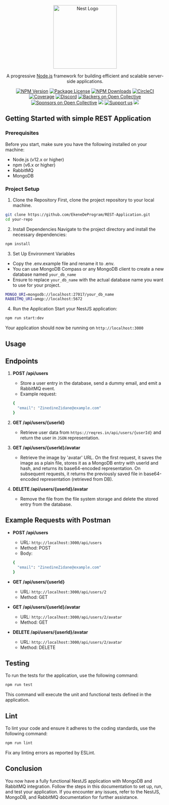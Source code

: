 <p align="center">
  <a href="http://nestjs.com/" target="blank"><img src="https://nestjs.com/img/logo-small.svg" width="200" alt="Nest Logo" /></a>
</p>

[circleci-image]: https://img.shields.io/circleci/build/github/nestjs/nest/master?token=abc123def456
[circleci-url]: https://circleci.com/gh/nestjs/nest

  <p align="center">A progressive <a href="http://nodejs.org" target="_blank">Node.js</a> framework for building efficient and scalable server-side applications.</p>
    <p align="center">
<a href="https://www.npmjs.com/~nestjscore" target="_blank"><img src="https://img.shields.io/npm/v/@nestjs/core.svg" alt="NPM Version" /></a>
<a href="https://www.npmjs.com/~nestjscore" target="_blank"><img src="https://img.shields.io/npm/l/@nestjs/core.svg" alt="Package License" /></a>
<a href="https://www.npmjs.com/~nestjscore" target="_blank"><img src="https://img.shields.io/npm/dm/@nestjs/common.svg" alt="NPM Downloads" /></a>
<a href="https://circleci.com/gh/nestjs/nest" target="_blank"><img src="https://img.shields.io/circleci/build/github/nestjs/nest/master" alt="CircleCI" /></a>
<a href="https://coveralls.io/github/nestjs/nest?branch=master" target="_blank"><img src="https://coveralls.io/repos/github/nestjs/nest/badge.svg?branch=master#9" alt="Coverage" /></a>
<a href="https://discord.gg/G7Qnnhy" target="_blank"><img src="https://img.shields.io/badge/discord-online-brightgreen.svg" alt="Discord"/></a>
<a href="https://opencollective.com/nest#backer" target="_blank"><img src="https://opencollective.com/nest/backers/badge.svg" alt="Backers on Open Collective" /></a>
<a href="https://opencollective.com/nest#sponsor" target="_blank"><img src="https://opencollective.com/nest/sponsors/badge.svg" alt="Sponsors on Open Collective" /></a>
  <a href="https://paypal.me/kamilmysliwiec" target="_blank"><img src="https://img.shields.io/badge/Donate-PayPal-ff3f59.svg"/></a>
    <a href="https://opencollective.com/nest#sponsor"  target="_blank"><img src="https://img.shields.io/badge/Support%20us-Open%20Collective-41B883.svg" alt="Support us"></a>
  <a href="https://twitter.com/nestframework" target="_blank"><img src="https://img.shields.io/twitter/follow/nestframework.svg?style=social&label=Follow"></a>
</p>
  <!--[![Backers on Open Collective](https://opencollective.com/nest/backers/badge.svg)](https://opencollective.com/nest#backer)
  [![Sponsors on Open Collective](https://opencollective.com/nest/sponsors/badge.svg)](https://opencollective.com/nest#sponsor)-->

## Getting Started with simple REST Application

### Prerequisites
Before you start, make sure you have the following installed on your machine:

* Node.js (v12.x or higher)
* npm (v6.x or higher)
* RabbitMQ
* MongoDB 

### Project Setup
1. Clone the Repository
First, clone the project repository to your local machine.
```bash
git clone https://github.com/EkeneDeProgram/REST-Application.git
cd your-repo
```
2.  Install Dependencies
Navigate to the project directory and install the necessary dependencies:
```bash
npm install
```
3. Set Up Environment Variables
* Copy the .env.example file and rename it to .env.
* You can use MongoDB Compass or any MongoDB client to create a new database named `your_db_name`
* Ensure to replace `your_db_name` with the actual database name you want to use for your project.
```bash
MONGO_URI=mongodb://localhost:27017/your_db_name
RABBITMQ_URI=amqp://localhost:5672
```

4. Run the Application
Start your NestJS application:
```bash
npm run start:dev
```

Your application should now be running on `http://localhost:3000`

## Usage
## Endpoints

1. **POST /api/users**
    * Store a user entry in the database, send a dummy email, and emit a RabbitMQ event.
    * Example request:
    ```bash
    {
      "email": "ZinedineZidane@example.com"
    }
    ```
2. **GET /api/users/{userId}**
    * Retrieve user data from `https://reqres.in/api/users/{userId}` and return the user in `JSON` representation.

3. **GET /api/users/{userId}/avatar**
    * Retrieve the image by 'avatar' URL. On the first request, it saves the image as a plain file, stores it as a  MongoDB entry with userId and hash, and returns its base64-encoded representation. On subsequent requests, it returns the previously saved file in base64-encoded representation (retrieved from DB).

4. **DELETE /api/users/{userId}/avatar**
    * Remove the file from the file system storage and delete the stored entry from the database.

## Example Requests with Postman
* **POST /api/users**
  * URL: `http://localhost:3000/api/users`
  * Method: POST
  * Body:
  ```bash
  {
    "email": "ZinedineZidane@example.com"
  }
  ```

* **GET /api/users/{userId}**
  * URL: `http://localhost:3000/api/users/2`
  * Method: GET

* **GET /api/users/{userId}/avatar**
  * URL: `http://localhost:3000/api/users/2/avatar`
  * Method: GET

* **DELETE /api/users/{userId}/avatar**
  * URL: `http://localhost:3000/api/users/2/avatar`
  * Method: DELETE


## Testing
To run the tests for the application, use the following command:
```bash
npm run test
```
This command will execute the unit and functional tests defined in the application. 

## Lint
To lint your code and ensure it adheres to the coding standards, use the following command:
```bash
npm run lint
```
Fix any linting errors as reported by ESLint.

## Conclusion
You now have a fully functional NestJS application with MongoDB and RabbitMQ integration. Follow the steps in this documentation to set up, run, and test your application. If you encounter any issues, refer to the NestJS, MongoDB, and RabbitMQ documentation for further assistance.

